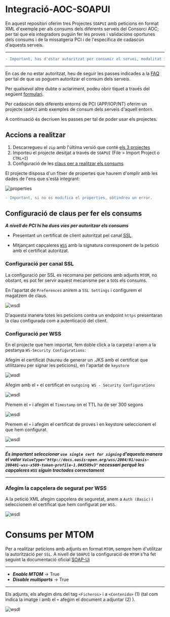# Integració-AOC-SOAPUI

En aquest repositori oferim tres Projectes `SOAPUI` amb peticions en format XML d'exemple per als consums dels diferents serveis del Consorci AOC; per tal que els integradors puguin fer les proves i validacions oportunes dels consums i de la missatgeria PCI i de l'específica de cadascún d'aquests serveis.

---
```diff
- Important, has d'estar autoritzat per consumir el servei, modalitat i finalitat en la PCI.
```
---

En cas de no estar autoritzat, heu de seguir les passes indicades a la [FAQ][URL1] per tal de que us poguem autoritzar el consum dels serveis.

[URL1]: https://www.aoc.cat/knowledge-base/quines-dades-necessita-consorci-aoc-me-integrar-servei/

Per qualsevol altre dubte o aclariment, podeu obrir tiquet a través del següent [formulari][URLFORM].

[URLFORM]: https://www.aoc.cat/portal-suport/peticio-integradors/


Per cadascún dels diferents entorns de PCI (APP/IOP/NT) oferim un projecte `SOAPUI` amb exemples de consum dels serveis d'aquell entorn. 

A continuació és decriuen les passes per tal de poder usar els projectes.

## Accions a realitzar

1. Descarregueu el `zip` amb l'última versió que conté [els 3 projectes][linkrelease]
2. Importeu el projecte desitjat a través de `SOAPUI` (File > Import Project o `CTRL+I`)
3. Configuració de les [claus per a realitzar els consums][link1]

[link1]: https://github.com/ConsorciAOC/Integracio-AOC-SOAPUI#configuraci%C3%B3-de-claus-per-fer-els-consums
[linkrelease]: https://github.com/ConsorciAOC/Integracio-AOC-SOAPUI/releases


El projecte disposa d'un fitxer de propertes que haurem d'omplir amb les dades de l'ens que s'està integrant:

![properties](capturas/PROPERTIES.png)

```diff
- Important, si no es modifica el properties, obtindreu un error.
```

## Configuració de claus per fer els consums

***A nivell de PCI hi ha dues vies per autoritzar els consums***

- Presentant un certificat de client autoritzat pel canal [SSL][URL2].

[URL2]: https://www.soapui.org/docs/soap-mocking/securing-mockservices-with-ssl/

- Mitjançant capçaleres [`WSS`][URL3] amb la signatura corresponent de la petició amb el certificat autoritzat.

[URL3]: https://www.soapui.org/docs/security-testing/ws-security-settings/

### Configuració per canal SSL

La configuració per SSL es recomana per peticions amb adjunts `MTOM`, no obstant, es pot fer servir aquest mecanisme per a tots els consums.

En l'apartat de `Preferences` anirem a `SSL Settings` i configurem el magatzem de claus.

![wsdl](capturas/SSL1.png)

D'aquesta manera totes les peticions contra un endpoint `https` presentaran la clau configurada com a autenticació del client.

### Configuració per WSS

En el projecte que hem importat, fem doble click a la carpeta i anem a la pestanya `WS-Security Configurations`:

Afegim el certificat (haureu de generar un .JKS amb el certificat que utilitzareu per signar les peticions), en l'apartat de `keystore`

![wsdl](capturas/wss0.png)

Afegim amb el `+` el certificat en `outgoing WS - Security Configurations`

![wsdl](capturas/wss2.png)

Premem el `+` i afegim el `Timestamp` on el TTL ha de ser 300 segons

![wsdl](capturas/wss4.png)

Premem el `+` i afegim el certificat de proves i en keystore seleccionem el que hem configurat.

![wsdl](capturas/wss3.png)

---

***És important seleccionar `use single cert for signing` d'aquesta manera el valor `ValueType="http://docs.oasis-open.org/wss/2004/01/oasis-200401-wss-x509-token-profile-1.0#X509v3"` necessari perquè les capçaleres `WSS` siguin tractades correctament***

---

### Afegim la capçelera de segurat per WSS

A la petició XML afegim capçelera de seguretat, anem a `Auth (Basic)` i seleccionem el certificat que hem configurat per `WSS`.

![wsdl](capturas/wss5.png)

# Consums per MTOM

Per a realitzar peticions amb adjunts en format `MTOM`, sempre hem d'utilitzar la autorització per `SSL`. A nivell de `SOAPUI` la configuració de `MTOM` s'ha fet seguint la documentació oficial [SOAP-Ui][URL4]

[URL4]: https://www.soapui.org/docs/soap-and-wsdl/attachments/

---
*   ***Enable MTOM***  → True
*   ***Disable multiparts*** → True
---

Els adjunts, els afegim dins del tag `<Ficheros>` i a `<Contenido>` (1) (tal com indica la imatge i amb el `+` afegim el document a adjuntar (2) ).

![wsdl](capturas/MTOM1.png)
